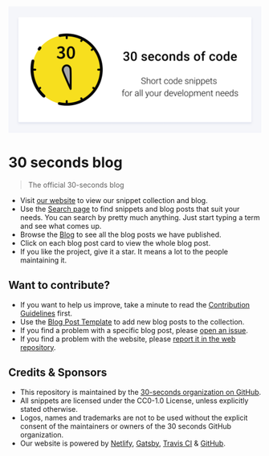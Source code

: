 [![Logo](/logo.png)](https://30secondsofcode.org/blog/p/1)

# 30 seconds blog

> The official 30-seconds blog

* Visit [our website](https://30secondsofcode.org) to view our snippet collection and blog.
* Use the [Search page](https://30secondsofcode.org/search) to find snippets and blog posts that suit your needs. You can search by pretty much anything. Just start typing a term and see what comes up.
* Browse the [Blog](https://30secondsofcode.org/blog/p/1) to see all the blog posts we have published.
* Click on each blog post card to view the whole blog post.
* If you like the project, give it a star. It means a lot to the people maintaining it.

## Want to contribute?

* If you want to help us improve, take a minute to read the [Contribution Guidelines](/CONTRIBUTING.md) first.
* Use the [Blog Post Template](/snippet-template.md) to add new blog posts to the collection.
* If you find a problem with a specific blog post, please [open an issue](https://github.com/30-seconds/30-seconds-blog/issues/new).
* If you find a problem with the website, please [report it in the web repository](https://github.com/30-seconds/30-seconds-web/issues/new).

## Credits & Sponsors

* This repository is maintained by the [30-seconds organization on GitHub](https://github.com/30-seconds).
* All snippets are licensed under the CC0-1.0 License, unless explicitly stated otherwise.
* Logos, names and trademarks are not to be used without the explicit consent of the maintainers or owners of the 30 seconds GitHub organization.
* Our website is powered by [Netlify](https://www.netlify.com/), [Gatsby](https://www.gatsbyjs.org/), [Travis CI](https://travis-ci.com/) & [GitHub](https://github.com/).
